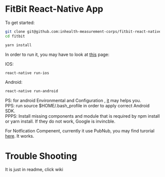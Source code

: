 # FitBit React-Native App

To get started:

```bash
git clone git@github.com:inhealth-measurement-corps/fitbit-react-native-app.git fitbit
cd fitbit

yarn install
```
In order to run it, you may have to look at [this](https://facebook.github.io/react-native/docs/getting-started) page:

IOS:
```bash
react-native run-ios
```
Android:
```bash
react-native run-android
```
PS: for android Environmental and Configuration , [it](https://facebook.github.io/react-native/docs/getting-started) may helps you.<br/> 
PPS: run source $HOME/.bash_profile in order to apply correct Android SDK.<br/>
PPPS: Install missing components and module that is required by npm install or yarn install. If they do not work, Google is invincble.<br/>

For Notfication Compenent, currently it use PubNub, you may find turorial [here](https://www.pubnub.com/blog/react-native-push-notifications-ios-android/). It works.

# Trouble Shooting
It is just in readme, click wiki
